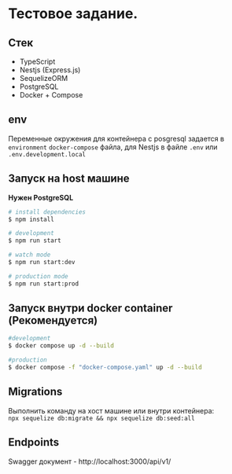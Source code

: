 # Тестовое задание. 

## Стек
* TypeScript
* Nestjs (Express.js)
* SequelizeORM
* PostgreSQL
* Docker + Compose

## env
Переменные окружения для контейнера с posgresql задается в `environment` `docker-compose` файла, для Nestjs в файле
`.env` или `.env.development.local`

## Запуск на host машине 
**Нужен PostgreSQL**
```bash
# install dependencies
$ npm install 

# development
$ npm run start

# watch mode
$ npm run start:dev

# production mode
$ npm run start:prod
```

## Запуск внутри docker container (Рекомендуется)

```bash
#development
$ docker compose up -d --build

#production
$ docker compose -f "docker-compose.yaml" up -d --build
```

## Migrations
Выполнить команду на хост машине или внутри контейнера:  
`npx sequelize db:migrate && npx sequelize db:seed:all`

## Endpoints
Swagger документ - http://localhost:3000/api/v1/